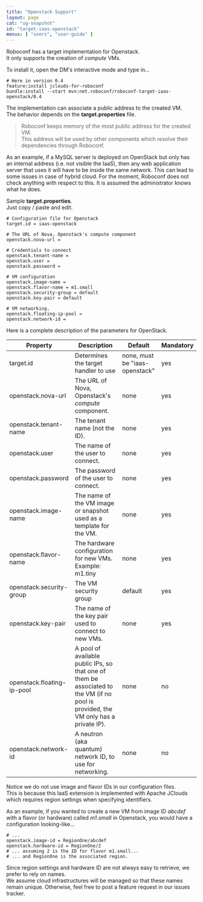 ```yaml
---
title: "Openstack Support"
layout: page
cat: "ug-snapshot"
id: "target-iaas-openstack"
menus: [ "users", "user-guide" ]
---
```


Roboconf has a target implementation for Openstack.  
It only supports the creation of *compute* VMs.

To install it, open the DM's interactive mode and type in...

```properties
# Here in version 0.4
feature:install jclouds-for-roboconf
bundle:install --start mvn:net.roboconf/roboconf-target-iaas-openstack/0.4
```

The implementation can associate a public address to the created VM.  
The behavior depends on the **target.properties** file.
  
> Roboconf keeps memory of the most public address for the created VM.  
> This address will be used by other components which resolve their dependencies through Roboconf.

As an example, if a MySQL server is deployed on OpenStack but only has an internal address (i.e. not
visible the IaaS), then any web application server that uses it will have to be inside the same network.
This can lead to some issues in case of hybrid cloud. For the moment, Roboconf does not check anything 
with respect to this. It is assumed the administrator knows what he does.

Sample **target.properties**.  
Just copy / paste and edit.

```properties
# Configuration file for Openstack
target.id = iaas-openstack

# The URL of Nova, Openstack's compute component
openstack.nova-url = 

# Credentials to connect
openstack.tenant-name = 
openstack.user = 
openstack.password = 

# VM configuration
openstack.image-name = 
openstack.flavor-name = m1.small
openstack.security-group = default
openstack.key-pair = default

# VM networking.
openstack.floating-ip-pool = 
openstack.network-id = 
```

Here is a complete description of the parameters for OpenStack.

| Property | Description | Default | Mandatory |
| --- | --- | --- | --- |
| target.id | Determines the target handler to use | none, must be "iaas-openstack" | yes |
| openstack.nova-url | The URL of Nova, Openstack's *compute* component. | none | yes |
| openstack.tenant-name | The tenant name (not the ID). | none | yes |
| openstack.user | The name of the user to connect. | none | yes |
| openstack.password | The password of the user to connect. | none | yes |
| openstack.image-name | The name of the VM image or snapshot used as a template for the VM. | none | yes |
| openstack.flavor-name | The hardware configuration for new VMs. Example: m1.tiny | none | yes |
| openstack.security-group | The VM security group | default | yes |
| openstack.key-pair | The name of the key pair used to connect to new VMs. | none | yes |
| openstack.floating-ip-pool | A pool of available public IPs, so that one of them be associated to the VM (if no pool is provided, the VM only has a private IP). | none | no |
| openstack.network-id | A neutron (aka quantum) network ID, to use for networking. | none | no |


Notice we do not use image and flavor IDs in our configuration files.  
This is because this IaaS extension is implemented with Apache JClouds which requires region settings when specifying identifiers.

As an example, if you wanted to create a new VM from image ID *abcdef* with a flavor (or hardware) called *m1.small* in Openstack, you
would have a configuration looking-like...

```properties
# ...
openstack.image-id = RegionOne/abcdef
openstack.hardware-id = RegionOne/2
# ... assuming 2 is the ID for flavor m1.small...
# ... and RegionOne is the associated region.
```

Since region settings and hardware ID are not always easy to retrieve, we prefer to rely on names.  
We assume cloud infrastructures will be managed so that these names remain unique. Otherwise, feel free to post a feature request
in our issues tracker.
